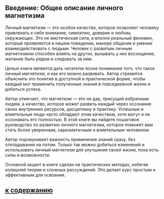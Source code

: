 ## Введение: Общее описание личного магнетизма

Личный магнетизм — это особое качество, которое позволяет человеку привлекать к себе внимание, симпатию, доверие и любовь окружающих. Это не мистическая сила, а вполне реальный феномен, который проявляется в нашем поведении, манере общения и умении взаимодействовать с людьми. Человек с развитым личным магнетизмом способен влиять на других, вызывать у них восхищение, желание быть рядом и следовать за ним.

Целью книги является дать читателю ясное понимание того, что такое личный магнетизм, и как его можно развивать. Автор стремится объяснить это понятие в доступной и практической форме, чтобы каждый мог применить полученные знания в повседневной жизни и добиться успеха.

Автор отмечает, что магнетизм — это не дар, присущий избранным людям, а качество, которое может развить каждый через осознание своих внутренних ресурсов, дисциплину и практику. Успешные и влиятельные люди часто обладают этим качеством, хотя могут и не осознавать его полностью. В этой книге вы найдете пошаговое руководство по развитию личного магнетизма, которое поможет вам стать более уверенным, харизматичным и влиятельным человеком.

Автор подчеркивает важность применения знаний сразу, без откладывания на потом. Только так можно добиться изменений и использовать личный магнетизм для улучшения своей жизни, пока есть силы и возможности.

Основной акцент в книге сделан на практических методах, избегая излишней теории и сложных рассуждений. Это делает курс простым и эффективным для освоения.

 ## [к содержанию](README.md)

